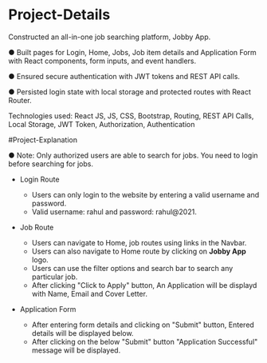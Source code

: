 
# Project-Details

Constructed an all-in-one job searching platform, Jobby App.

● Built pages for Login, Home, Jobs, Job item details and Application Form with React components, form inputs, and event
  handlers.

● Ensured secure authentication with JWT tokens and REST API calls.

● Persisted login state with local storage and protected routes with React Router.

Technologies used: React JS, JS, CSS, Bootstrap, Routing, REST API Calls, Local Storage, JWT Token,
Authorization, Authentication



#Project-Explanation

● Note: Only authorized users are able to search for jobs. You need to login before searching for jobs. 

  - Login Route
    - Users can only login to the website by entering a valid username and password.
    - Valid username: rahul and password: rahul@2021.
    
  - Job Route
    - Users can navigate to Home, job routes using links in the Navbar.
    - Users can also navigate to Home route by clicking on **Jobby App** logo.
    - Users can use the filter options and search bar to search any particular job.
    - After clicking "Click to Apply" button, An Application will be displayd with Name, Email and Cover Letter.

 - Application Form
    - After entering form details and clicking on "Submit" button, Entered details will be displayed below.
    - After clicking on the below "Submit" button "Application Successful" message will be displayed.

